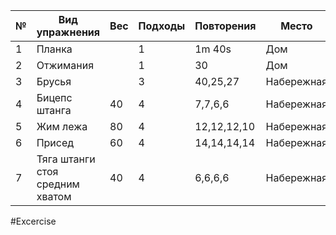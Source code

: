 
| №   | Вид упражнения                  | Вес | Подходы | Повторения  | Место      |
| --- | ------------------------------- | --- | ------- | ----------- | ---------- |
| 1   | Планка                          |     | 1       | 1m 40s      | Дом        |
| 2   | Отжимания                       |     | 1       | 30          | Дом        |
| 3   | Брусья                          |     | 3       | 40,25,27    | Набережная |
| 4   | Бицепс штанга                   | 40  | 4       | 7,7,6,6     | Набережная |
| 5   | Жим лежа                        | 80  | 4       | 12,12,12,10 | Набережная |
| 6   | Присед                          | 60  | 4       | 14,14,14,14 | Набережная |
| 7   | Тяга штанги стоя средним хватом | 40  | 4       | 6,6,6,6     | Набережная |

#Excercise